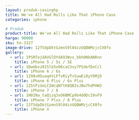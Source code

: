 ```yaml
---
layout: produk-casinghp
title: We've All Had Rolls Like That iPhone Case
categories: iphone

# Produk
product-title: We've All Had Rolls Like That iPhone Case
harga: 90000
sku: hn-3327
image-drive: 12f5dpDktGzmnS9l04zzUQBWMzjcCX0fo
gallery:
  - url: 1PSRTejdAVGlDYdA93Wvx_bbh0NbANRnn
    title: iPhone 5 / 5s / SE
  - url: 1Dwmbxz015lb5xD6caCUvy7PSdefDxCcl
    title: iPhone 6 / 6s
  - url: 1298vH5uaq4tLFfvRiyTvSuwEi8yYOMjD
    title: iPhone 6 Plus / 6s Plus
  - url: 1Z5tPiUoLCIWcqN7tK8QB3sJBw7hdPHW3
    title: iPhone 7 / 8
  - url: 1H0INa_taQjzq3xO6BMCp9b4d0DcI0vF9
    title: iPhone 7 Plus / 8 Plus
  - url: 12f5dpDktGzmnS9l04zzUQBWMzjcCX0fo
    title: iPhone X
---
```

